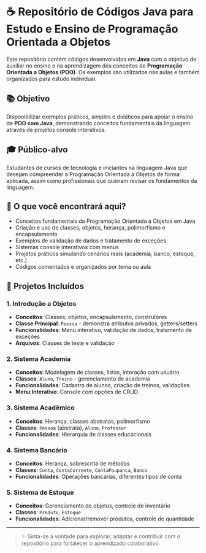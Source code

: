 # ☕ Repositório de Códigos Java para Estudo e Ensino de Programação Orientada a Objetos

Este repositório contém códigos desenvolvidos em **Java** com o objetivo de auxiliar no ensino e na aprendizagem dos conceitos de **Programação Orientada a Objetos (POO)**. Os exemplos são utilizados nas aulas e também organizados para estudo individual.

## 📚 Objetivo

Disponibilizar exemplos práticos, simples e didáticos para apoiar o ensino de **POO com Java**, demonstrando conceitos fundamentais da linguagem através de projetos console interativos.

## 🎓 Público-alvo

Estudantes de cursos de tecnologia e iniciantes na linguagem Java que desejam compreender a Programação Orientada a Objetos de forma aplicada, assim como profissionais que queiram revisar os fundamentos da linguagem.

## 🧠 O que você encontrará aqui?

- Conceitos fundamentais da Programação Orientada a Objetos em Java
- Criação e uso de classes, objetos, herança, polimorfismo e encapsulamento
- Exemplos de validação de dados e tratamento de exceções
- Sistemas console interativos com menus
- Projetos práticos simulando cenários reais (academia, banco, estoque, etc.)
- Códigos comentados e organizados por tema ou aula

## 📁 Projetos Incluídos

### 1. Introdução a Objetos
- **Conceitos**: Classes, objetos, encapsulamento, construtores
- **Classe Principal**: `Pessoa` - demonstra atributos privados, getters/setters
- **Funcionalidades**: Menu interativo, validação de dados, tratamento de exceções
- **Arquivos**: Classes de teste e validação

### 2. Sistema Academia
- **Conceitos**: Modelagem de classes, listas, interação com usuário
- **Classes**: `Aluno`, `Treino` - gerenciamento de academia
- **Funcionalidades**: Cadastro de alunos, criação de treinos, validações
- **Menu Interativo**: Console com opções de CRUD

### 3. Sistema Acadêmico
- **Conceitos**: Herança, classes abstratas, polimorfismo
- **Classes**: `Pessoa` (abstrata), `Aluno`, `Professor`
- **Funcionalidades**: Hierarquia de classes educacionais

### 4. Sistema Bancário
- **Conceitos**: Herança, sobrescrita de métodos
- **Classes**: `Conta`, `ContaCorrente`, `ContaPoupanca`, `Banco`
- **Funcionalidades**: Operações bancárias, diferentes tipos de conta

### 5. Sistema de Estoque
- **Conceitos**: Gerenciamento de objetos, controle de inventário
- **Classes**: `Produto`, `Estoque`
- **Funcionalidades**: Adicionar/remover produtos, controle de quantidade

---

> ✨ Sinta-se à vontade para explorar, adaptar e contribuir com o repositório para fortalecer o aprendizado colaborativo.
